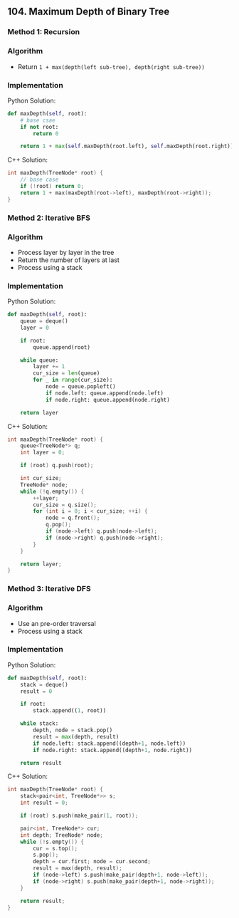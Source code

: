 ## 104. Maximum Depth of Binary Tree
### Method 1: Recursion
### Algorithm
- Return `1 + max(depth(left sub-tree), depth(right sub-tree))`
### Implementation
Python Solution:
```python
def maxDepth(self, root):
    # base csae
    if not root:
        return 0

    return 1 + max(self.maxDepth(root.left), self.maxDepth(root.right))
```
C++ Solution:
```cpp
int maxDepth(TreeNode* root) {
    // base case
    if (!root) return 0;
    return 1 + max(maxDepth(root->left), maxDepth(root->right));
}
```
### Method 2: Iterative BFS
### Algorithm
- Process layer by layer in the tree
- Return the number of layers at last
- Process using a stack
### Implementation
Python Solution:
```python
def maxDepth(self, root):
    queue = deque()
    layer = 0

    if root:
        queue.append(root)

    while queue:
        layer += 1
        cur_size = len(queue)
        for _ in range(cur_size):
            node = queue.popleft()
            if node.left: queue.append(node.left)
            if node.right: queue.append(node.right)

    return layer
```
C++ Solution:
```cpp
int maxDepth(TreeNode* root) {
    queue<TreeNode*> q;
    int layer = 0;

    if (root) q.push(root);

    int cur_size;
    TreeNode* node;
    while (!q.empty()) {
        ++layer;
        cur_size = q.size();
        for (int i = 0; i < cur_size; ++i) {
            node = q.front();
            q.pop();
            if (node->left) q.push(node->left);
            if (node->right) q.push(node->right);
        }
    }

    return layer;
}
```
### Method 3: Iterative DFS
### Algorithm
- Use an pre-order traversal
- Process using a stack
### Implementation
Python Solution:
```python
def maxDepth(self, root):
    stack = deque()
    result = 0

    if root:
        stack.append((1, root))

    while stack:
        depth, node = stack.pop()
        result = max(depth, result)
        if node.left: stack.append((depth+1, node.left))
        if node.right: stack.append((depth+1, node.right))

    return result
```
C++ Solution:
```cpp
int maxDepth(TreeNode* root) {
    stack<pair<int, TreeNode*>> s;
    int result = 0;

    if (root) s.push(make_pair(1, root));

    pair<int, TreeNode*> cur;
    int depth; TreeNode* node;
    while (!s.empty()) {
        cur = s.top();
        s.pop();
        depth = cur.first; node = cur.second;
        result = max(depth, result);
        if (node->left) s.push(make_pair(depth+1, node->left));
        if (node->right) s.push(make_pair(depth+1, node->right));
    }

    return result;
}
```